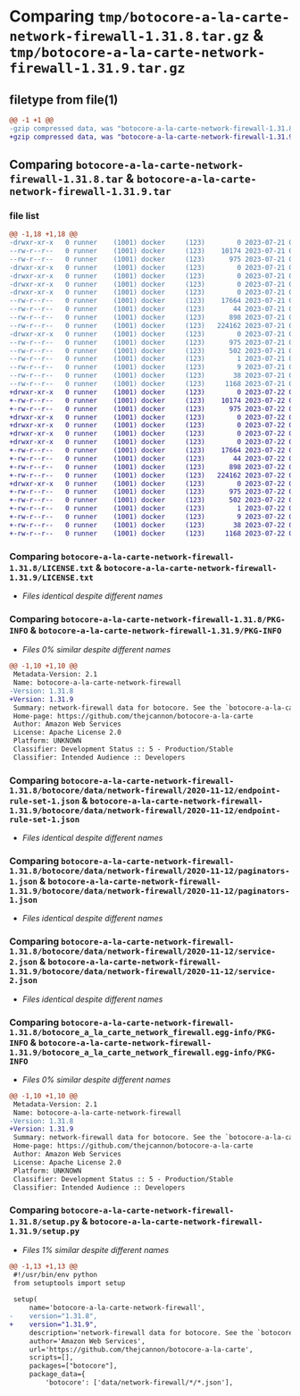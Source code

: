 # Comparing `tmp/botocore-a-la-carte-network-firewall-1.31.8.tar.gz` & `tmp/botocore-a-la-carte-network-firewall-1.31.9.tar.gz`

## filetype from file(1)

```diff
@@ -1 +1 @@
-gzip compressed data, was "botocore-a-la-carte-network-firewall-1.31.8.tar", last modified: Fri Jul 21 01:21:38 2023, max compression
+gzip compressed data, was "botocore-a-la-carte-network-firewall-1.31.9.tar", last modified: Sat Jul 22 01:20:40 2023, max compression
```

## Comparing `botocore-a-la-carte-network-firewall-1.31.8.tar` & `botocore-a-la-carte-network-firewall-1.31.9.tar`

### file list

```diff
@@ -1,18 +1,18 @@
-drwxr-xr-x   0 runner    (1001) docker     (123)        0 2023-07-21 01:21:38.759242 botocore-a-la-carte-network-firewall-1.31.8/
--rw-r--r--   0 runner    (1001) docker     (123)    10174 2023-07-21 01:21:38.000000 botocore-a-la-carte-network-firewall-1.31.8/LICENSE.txt
--rw-r--r--   0 runner    (1001) docker     (123)      975 2023-07-21 01:21:38.759242 botocore-a-la-carte-network-firewall-1.31.8/PKG-INFO
-drwxr-xr-x   0 runner    (1001) docker     (123)        0 2023-07-21 01:21:38.755241 botocore-a-la-carte-network-firewall-1.31.8/botocore/
-drwxr-xr-x   0 runner    (1001) docker     (123)        0 2023-07-21 01:21:38.755241 botocore-a-la-carte-network-firewall-1.31.8/botocore/data/
-drwxr-xr-x   0 runner    (1001) docker     (123)        0 2023-07-21 01:21:38.755241 botocore-a-la-carte-network-firewall-1.31.8/botocore/data/network-firewall/
-drwxr-xr-x   0 runner    (1001) docker     (123)        0 2023-07-21 01:21:38.759242 botocore-a-la-carte-network-firewall-1.31.8/botocore/data/network-firewall/2020-11-12/
--rw-r--r--   0 runner    (1001) docker     (123)    17664 2023-07-21 01:21:06.000000 botocore-a-la-carte-network-firewall-1.31.8/botocore/data/network-firewall/2020-11-12/endpoint-rule-set-1.json
--rw-r--r--   0 runner    (1001) docker     (123)       44 2023-07-21 01:21:06.000000 botocore-a-la-carte-network-firewall-1.31.8/botocore/data/network-firewall/2020-11-12/examples-1.json
--rw-r--r--   0 runner    (1001) docker     (123)      898 2023-07-21 01:21:06.000000 botocore-a-la-carte-network-firewall-1.31.8/botocore/data/network-firewall/2020-11-12/paginators-1.json
--rw-r--r--   0 runner    (1001) docker     (123)   224162 2023-07-21 01:21:06.000000 botocore-a-la-carte-network-firewall-1.31.8/botocore/data/network-firewall/2020-11-12/service-2.json
-drwxr-xr-x   0 runner    (1001) docker     (123)        0 2023-07-21 01:21:38.759242 botocore-a-la-carte-network-firewall-1.31.8/botocore_a_la_carte_network_firewall.egg-info/
--rw-r--r--   0 runner    (1001) docker     (123)      975 2023-07-21 01:21:38.000000 botocore-a-la-carte-network-firewall-1.31.8/botocore_a_la_carte_network_firewall.egg-info/PKG-INFO
--rw-r--r--   0 runner    (1001) docker     (123)      502 2023-07-21 01:21:38.000000 botocore-a-la-carte-network-firewall-1.31.8/botocore_a_la_carte_network_firewall.egg-info/SOURCES.txt
--rw-r--r--   0 runner    (1001) docker     (123)        1 2023-07-21 01:21:38.000000 botocore-a-la-carte-network-firewall-1.31.8/botocore_a_la_carte_network_firewall.egg-info/dependency_links.txt
--rw-r--r--   0 runner    (1001) docker     (123)        9 2023-07-21 01:21:38.000000 botocore-a-la-carte-network-firewall-1.31.8/botocore_a_la_carte_network_firewall.egg-info/top_level.txt
--rw-r--r--   0 runner    (1001) docker     (123)       38 2023-07-21 01:21:38.759242 botocore-a-la-carte-network-firewall-1.31.8/setup.cfg
--rw-r--r--   0 runner    (1001) docker     (123)     1168 2023-07-21 01:21:38.000000 botocore-a-la-carte-network-firewall-1.31.8/setup.py
+drwxr-xr-x   0 runner    (1001) docker     (123)        0 2023-07-22 01:20:40.641160 botocore-a-la-carte-network-firewall-1.31.9/
+-rw-r--r--   0 runner    (1001) docker     (123)    10174 2023-07-22 01:20:40.000000 botocore-a-la-carte-network-firewall-1.31.9/LICENSE.txt
+-rw-r--r--   0 runner    (1001) docker     (123)      975 2023-07-22 01:20:40.641160 botocore-a-la-carte-network-firewall-1.31.9/PKG-INFO
+drwxr-xr-x   0 runner    (1001) docker     (123)        0 2023-07-22 01:20:40.641160 botocore-a-la-carte-network-firewall-1.31.9/botocore/
+drwxr-xr-x   0 runner    (1001) docker     (123)        0 2023-07-22 01:20:40.641160 botocore-a-la-carte-network-firewall-1.31.9/botocore/data/
+drwxr-xr-x   0 runner    (1001) docker     (123)        0 2023-07-22 01:20:40.641160 botocore-a-la-carte-network-firewall-1.31.9/botocore/data/network-firewall/
+drwxr-xr-x   0 runner    (1001) docker     (123)        0 2023-07-22 01:20:40.641160 botocore-a-la-carte-network-firewall-1.31.9/botocore/data/network-firewall/2020-11-12/
+-rw-r--r--   0 runner    (1001) docker     (123)    17664 2023-07-22 01:20:09.000000 botocore-a-la-carte-network-firewall-1.31.9/botocore/data/network-firewall/2020-11-12/endpoint-rule-set-1.json
+-rw-r--r--   0 runner    (1001) docker     (123)       44 2023-07-22 01:20:09.000000 botocore-a-la-carte-network-firewall-1.31.9/botocore/data/network-firewall/2020-11-12/examples-1.json
+-rw-r--r--   0 runner    (1001) docker     (123)      898 2023-07-22 01:20:09.000000 botocore-a-la-carte-network-firewall-1.31.9/botocore/data/network-firewall/2020-11-12/paginators-1.json
+-rw-r--r--   0 runner    (1001) docker     (123)   224162 2023-07-22 01:20:09.000000 botocore-a-la-carte-network-firewall-1.31.9/botocore/data/network-firewall/2020-11-12/service-2.json
+drwxr-xr-x   0 runner    (1001) docker     (123)        0 2023-07-22 01:20:40.641160 botocore-a-la-carte-network-firewall-1.31.9/botocore_a_la_carte_network_firewall.egg-info/
+-rw-r--r--   0 runner    (1001) docker     (123)      975 2023-07-22 01:20:40.000000 botocore-a-la-carte-network-firewall-1.31.9/botocore_a_la_carte_network_firewall.egg-info/PKG-INFO
+-rw-r--r--   0 runner    (1001) docker     (123)      502 2023-07-22 01:20:40.000000 botocore-a-la-carte-network-firewall-1.31.9/botocore_a_la_carte_network_firewall.egg-info/SOURCES.txt
+-rw-r--r--   0 runner    (1001) docker     (123)        1 2023-07-22 01:20:40.000000 botocore-a-la-carte-network-firewall-1.31.9/botocore_a_la_carte_network_firewall.egg-info/dependency_links.txt
+-rw-r--r--   0 runner    (1001) docker     (123)        9 2023-07-22 01:20:40.000000 botocore-a-la-carte-network-firewall-1.31.9/botocore_a_la_carte_network_firewall.egg-info/top_level.txt
+-rw-r--r--   0 runner    (1001) docker     (123)       38 2023-07-22 01:20:40.641160 botocore-a-la-carte-network-firewall-1.31.9/setup.cfg
+-rw-r--r--   0 runner    (1001) docker     (123)     1168 2023-07-22 01:20:40.000000 botocore-a-la-carte-network-firewall-1.31.9/setup.py
```

### Comparing `botocore-a-la-carte-network-firewall-1.31.8/LICENSE.txt` & `botocore-a-la-carte-network-firewall-1.31.9/LICENSE.txt`

 * *Files identical despite different names*

### Comparing `botocore-a-la-carte-network-firewall-1.31.8/PKG-INFO` & `botocore-a-la-carte-network-firewall-1.31.9/PKG-INFO`

 * *Files 0% similar despite different names*

```diff
@@ -1,10 +1,10 @@
 Metadata-Version: 2.1
 Name: botocore-a-la-carte-network-firewall
-Version: 1.31.8
+Version: 1.31.9
 Summary: network-firewall data for botocore. See the `botocore-a-la-carte` package for more info.
 Home-page: https://github.com/thejcannon/botocore-a-la-carte
 Author: Amazon Web Services
 License: Apache License 2.0
 Platform: UNKNOWN
 Classifier: Development Status :: 5 - Production/Stable
 Classifier: Intended Audience :: Developers
```

### Comparing `botocore-a-la-carte-network-firewall-1.31.8/botocore/data/network-firewall/2020-11-12/endpoint-rule-set-1.json` & `botocore-a-la-carte-network-firewall-1.31.9/botocore/data/network-firewall/2020-11-12/endpoint-rule-set-1.json`

 * *Files identical despite different names*

### Comparing `botocore-a-la-carte-network-firewall-1.31.8/botocore/data/network-firewall/2020-11-12/paginators-1.json` & `botocore-a-la-carte-network-firewall-1.31.9/botocore/data/network-firewall/2020-11-12/paginators-1.json`

 * *Files identical despite different names*

### Comparing `botocore-a-la-carte-network-firewall-1.31.8/botocore/data/network-firewall/2020-11-12/service-2.json` & `botocore-a-la-carte-network-firewall-1.31.9/botocore/data/network-firewall/2020-11-12/service-2.json`

 * *Files identical despite different names*

### Comparing `botocore-a-la-carte-network-firewall-1.31.8/botocore_a_la_carte_network_firewall.egg-info/PKG-INFO` & `botocore-a-la-carte-network-firewall-1.31.9/botocore_a_la_carte_network_firewall.egg-info/PKG-INFO`

 * *Files 0% similar despite different names*

```diff
@@ -1,10 +1,10 @@
 Metadata-Version: 2.1
 Name: botocore-a-la-carte-network-firewall
-Version: 1.31.8
+Version: 1.31.9
 Summary: network-firewall data for botocore. See the `botocore-a-la-carte` package for more info.
 Home-page: https://github.com/thejcannon/botocore-a-la-carte
 Author: Amazon Web Services
 License: Apache License 2.0
 Platform: UNKNOWN
 Classifier: Development Status :: 5 - Production/Stable
 Classifier: Intended Audience :: Developers
```

### Comparing `botocore-a-la-carte-network-firewall-1.31.8/setup.py` & `botocore-a-la-carte-network-firewall-1.31.9/setup.py`

 * *Files 1% similar despite different names*

```diff
@@ -1,13 +1,13 @@
 #!/usr/bin/env python
 from setuptools import setup
 
 setup(
     name='botocore-a-la-carte-network-firewall',
-    version="1.31.8",
+    version="1.31.9",
     description='network-firewall data for botocore. See the `botocore-a-la-carte` package for more info.',
     author='Amazon Web Services',
     url='https://github.com/thejcannon/botocore-a-la-carte',
     scripts=[],
     packages=["botocore"],
     package_data={
         'botocore': ['data/network-firewall/*/*.json'],
```

